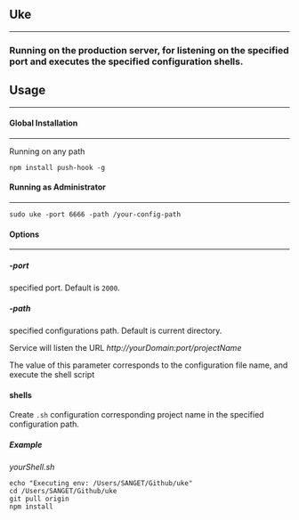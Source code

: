 ## Uke
------------

### Running on the production server, for listening on the specified port and executes the specified configuration shells.


## Usage
--------

#### Global Installation
------------------------

Running on any path

```
npm install push-hook -g
```

#### Running as Administrator
-----------------------------

```
sudo uke -port 6666 -path /your-config-path
```

#### Options
------------

##### -port

specified port. Default is `2000`.


##### -path

specified configurations path. Default is current directory.

Service will listen the URL *http://yourDomain:port/projectName*

The value of this parameter corresponds to the configuration file name, and execute the shell script


#### shells

Create `.sh` configuration corresponding project name in the specified configuration path.

##### Example

_yourShell.sh_

```
echo "Executing env: /Users/SANGET/Github/uke"
cd /Users/SANGET/Github/uke
git pull origin
npm install
```
